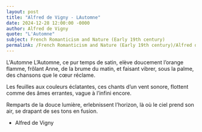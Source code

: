 ```yaml
---
layout: post
title: "Alfred de Vigny - LAutomne"
date: 2024-12-28 12:00:00 -0000
author: Alfred de Vigny
quote: "L'Automne"
subject: French Romanticism and Nature (Early 19th century)
permalink: /French Romanticism and Nature (Early 19th century)/Alfred de Vigny/Alfred de Vigny - LAutomne
---
```


L'Automne
L’Automne, ce pur temps de satin,
elève doucement l’orange flamme,
frôlant Anne, de la brume du matin,
et faisant vibrer, sous la palme,
des chansons que le cœur réclame.

Les feuilles aux couleurs éclatantes,
ces chants d’un vent sonore,
flottent comme des âmes errantes,
vague à l’infini encore.

Remparts de la douce lumière,
erlebnissent l’horizon,
là où le ciel prend son air,
se drapant de ses tons en fusion.

- Alfred de Vigny
